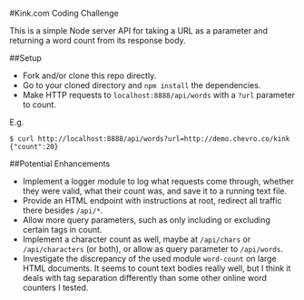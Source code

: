 #Kink.com Coding Challenge

This is a simple Node server API for taking a URL as a parameter and returning a word count from its response body.

##Setup
* Fork and/or clone this repo directly.
* Go to your cloned directory and `npm install` the dependencies.
* Make HTTP requests to `localhost:8888/api/words` with a `?url` parameter to count.

E.g.

```shell
$ curl http://localhost:8888/api/words?url=http://demo.chevro.co/kink
{"count":20}
```

##Potential Enhancements
* Implement a logger module to log what requests come through, whether they were valid, what their count was, and save it to a running text file.
* Provide an HTML endpoint with instructions at root, redirect all traffic there besides `/api/*`.
* Allow more query parameters, such as only including or excluding certain tags in count.
* Implement a character count as well, maybe at `/api/chars` or `/api/characters` (or both), or allow as query parameter to `/api/words`.
* Investigate the discrepancy of the used module `word-count` on large HTML documents. It seems to count text bodies really well, but I think it deals with tag separation differently than some other online word counters I tested.
